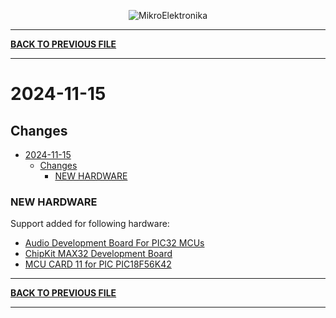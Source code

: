 <p align="center">
  <img src="http://www.mikroe.com/img/designs/beta/logo_small.png?raw=true" alt="MikroElektronika"/>
</p>

---

**[BACK TO PREVIOUS FILE](../changelog.md)**

---

# 2024-11-15

## Changes

- [2024-11-15](#2024-11-15)
  - [Changes](#changes)
    - [NEW HARDWARE](#new-hardware)

### NEW HARDWARE

Support added for following hardware:

+ [Audio Development Board For PIC32 MCUs](https://mplab-discover.microchip.com/v2/item/com.microchip.portal.evalboard/com.microchip.subcategories.modules-and-peripherals.communication.can.Others/mcu08.dm320011/1.0.0?view=about)
+ [ChipKit MAX32 Development Board](https://mplab-discover.microchip.com/v2/item/com.microchip.portal.evalboard/com.microchip.subcategories.modules-and-peripherals.communication.can.Others/mcu08.tdgl003/1.0.0?view=about)
+ [MCU CARD 11 for PIC PIC18F56K42](https://www.mikroe.com/mcu-card-11-for-pic-pic18f56k42)

---

**[BACK TO PREVIOUS FILE](../changelog.md)**

---
